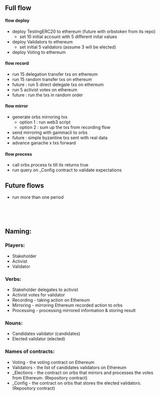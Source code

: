 
## Full flow

#### flow deploy

* deploy TestingERC20 to ethereum (future with orbstoken from its repo)
  * set 10 initial account with 5 different inital values
* deploy Validators to ethereum 
  * set initial 5 validators (assume 3 will be elected)
* deploy Voting to ethereum 

#### flow record 

* run 15 delegation transfer txs on ethereum
* run 15 random transfer txs on ethereum
* future : run 5 direct delegate txs on ethereum
* run 5 activist votes on ethereum
* future : run the txs in random order

#### flow mirror 

* generate orbs mirroring txs
    * option 1 : run web3 script 
    * option 2 : sum up the txs from recording flow
* send mirroring with gammacli to orbs
* future : simple byzantine txs sent with real data
* advance ganache x txs forward

#### flow process

* call orbs process tx till its returns true
* run query on _Config contract to validate expectations

## Future flows

* run more than one period

&nbsp;

&nbsp;


## Naming:

### Players:
* Stakeholder
* Activist
* Validator

### Verbs:
* Stakeholder delegates to activist
* Activist votes for validator
* Recording - taking action on Ethereum
* Mirroring - mirroring Ethereum recorded action to orbs 
* Processing - processing mirrored information & storing result

### Nouns:
* Candidates validator (candidates)
* Elected validator (elected)

### Names of contracts:
* Voting - the voting contract on Ethereum 
* Validators - the list of candidates validators on Ethereum 
* _Elections - the contract on orbs that mirrors and processes the votes from Ethereum. (Repository contract)
* _Config - the contract on orbs that stores the elected validators. (Repository contract)
